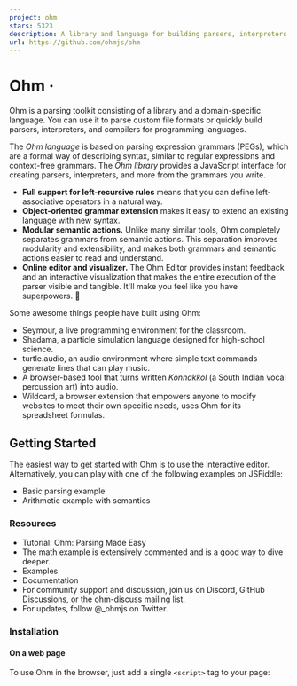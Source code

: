 ```yaml
---
project: ohm
stars: 5323
description: A library and language for building parsers, interpreters, compilers, etc.
url: https://github.com/ohmjs/ohm
---
```


Ohm ·
=====

Ohm is a parsing toolkit consisting of a library and a domain-specific language. You can use it to parse custom file formats or quickly build parsers, interpreters, and compilers for programming languages.

The _Ohm language_ is based on parsing expression grammars (PEGs), which are a formal way of describing syntax, similar to regular expressions and context-free grammars. The _Ohm library_ provides a JavaScript interface for creating parsers, interpreters, and more from the grammars you write.

-   **Full support for left-recursive rules** means that you can define left-associative operators in a natural way.
-   **Object-oriented grammar extension** makes it easy to extend an existing language with new syntax.
-   **Modular semantic actions.** Unlike many similar tools, Ohm completely separates grammars from semantic actions. This separation improves modularity and extensibility, and makes both grammars and semantic actions easier to read and understand.
-   **Online editor and visualizer.** The Ohm Editor provides instant feedback and an interactive visualization that makes the entire execution of the parser visible and tangible. It'll make you feel like you have superpowers. 💪

Some awesome things people have built using Ohm:

-   Seymour, a live programming environment for the classroom.
-   Shadama, a particle simulation language designed for high-school science.
-   turtle.audio, an audio environment where simple text commands generate lines that can play music.
-   A browser-based tool that turns written _Konnakkol_ (a South Indian vocal percussion art) into audio.
-   Wildcard, a browser extension that empowers anyone to modify websites to meet their own specific needs, uses Ohm for its spreadsheet formulas.

Getting Started
---------------

The easiest way to get started with Ohm is to use the interactive editor. Alternatively, you can play with one of the following examples on JSFiddle:

-   Basic parsing example
-   Arithmetic example with semantics

### Resources

-   Tutorial: Ohm: Parsing Made Easy
-   The math example is extensively commented and is a good way to dive deeper.
-   Examples
-   Documentation
-   For community support and discussion, join us on Discord, GitHub Discussions, or the ohm-discuss mailing list.
-   For updates, follow @\_ohmjs on Twitter.

### Installation

#### On a web page

To use Ohm in the browser, just add a single `<script>` tag to your page:

<!-- Development version of Ohm from unpkg.com -->
<script src\="https://unpkg.com/ohm-js@17/dist/ohm.js"\></script\>

or

<!-- Minified version, for faster page loads -->
<script src\="https://unpkg.com/ohm-js@17/dist/ohm.min.js"\></script\>

This creates a global variable named `ohm`.

#### Node.js

First, install the `ohm-js` package with your package manager:

-   npm: `npm install ohm-js`
-   Yarn: `yarn add ohm-js`
-   pnpm: `pnpm add ohm-js`

Then, you can use `require` to use Ohm in a script:

const ohm \= require('ohm-js');

Ohm can also be imported as an ES module:

import \* as ohm from 'ohm-js';

#### Deno

To use Ohm from Deno:

import \* as ohm from 'https://unpkg.com/ohm-js@17';

### Basics

#### Defining Grammars

To use Ohm, you need a grammar that is written in the Ohm language. The grammar provides a formal definition of the language or data format that you want to parse. There are a few different ways you can define an Ohm grammar:

-   The simplest option is to define the grammar directly in a JavaScript string and instantiate it using `ohm.grammar()`. In most cases, you should use a template literal with String.raw:
    
    const myGrammar \= ohm.grammar(String.raw\`
      MyGrammar {
        greeting = "Hello" | "Hola"
      }
    \`);
    
-   **In Node.js**, you can define the grammar in a separate file, and read the file's contents and instantiate it using `ohm.grammar(contents)`:
    
    In `myGrammar.ohm`:
    
    ```
      MyGrammar {
        greeting = "Hello" | "Hola"
      }
    ```
    
    In JavaScript:
    
    const fs \= require('fs');
    const ohm \= require('ohm-js');
    const contents \= fs.readFileSync('myGrammar.ohm', 'utf-8');
    const myGrammar \= ohm.grammar(contents);
    

For more information, see Instantiating Grammars in the API reference.

#### Using Grammars

Once you've instantiated a grammar object, use the grammar's `match()` method to recognize input:

const userInput \= 'Hello';
const m \= myGrammar.match(userInput);
if (m.succeeded()) {
  console.log('Greetings, human.');
} else {
  console.log("That's not a greeting!");
}

The result is a MatchResult object. You can use the `succeeded()` and `failed()` methods to see whether the input was recognized or not.

For more information, see the main documentation.

### Debugging

Ohm has two tools to help you debug grammars: a text trace, and a graphical visualizer.

You can try the visualizer online.

To see the text trace for a grammar `g`, just use the `g.trace()` method instead of `g.match`. It takes the same arguments, but instead of returning a MatchResult object, it returns a Trace object — calling its `toString` method returns a string describing all of the decisions the parser made when trying to match the input. For example, here is the result of `g.trace('ab').toString()` for the grammar `G { start = letter+ }`:

```
ab         ✓ start ⇒  "ab"
ab           ✓ letter+ ⇒  "ab"
ab             ✓ letter ⇒  "a"
ab                 ✓ lower ⇒  "a"
ab                   ✓ Unicode [Ll] character ⇒  "a"
b              ✓ letter ⇒  "b"
b                  ✓ lower ⇒  "b"
b                    ✓ Unicode [Ll] character ⇒  "b"
               ✗ letter
                   ✗ lower
                     ✗ Unicode [Ll] character
                   ✗ upper
                     ✗ Unicode [Lu] character
                   ✗ unicodeLtmo
                     ✗ Unicode [Ltmo] character
           ✓ end ⇒  ""
```

Publishing Grammars
-------------------

If you've written an Ohm grammar that you'd like to share with others, see our suggestions for publishing grammars.

Contributing to Ohm
-------------------

Interested in contributing to Ohm? Please read CONTRIBUTING.md and the Ohm Contributor Guide.
